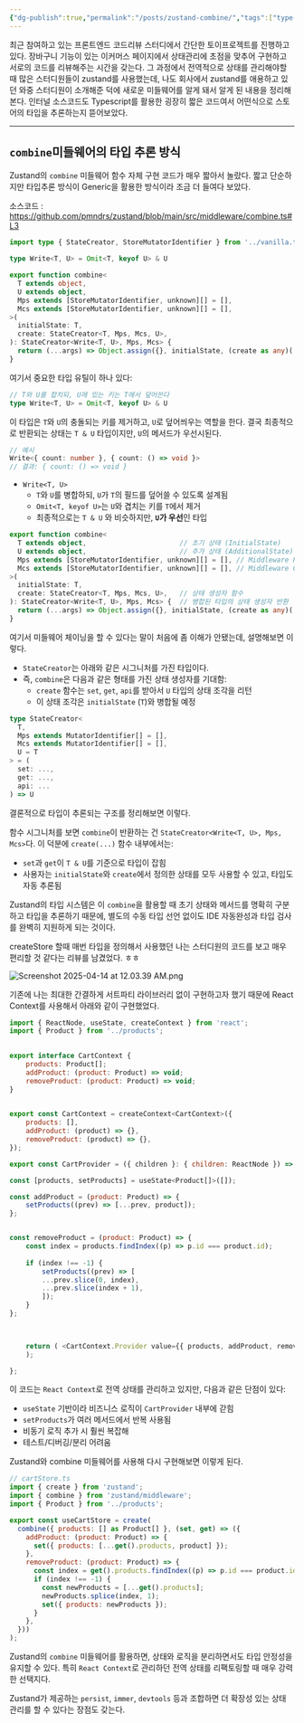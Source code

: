 ```yaml
---
{"dg-publish":true,"permalink":"/posts/zustand-combine/","tags":["type-safe"],"created":"2025-04-13","updated":"2025-04-13T15:08:00"}
---
```


최근 참여하고 있는 프론트엔드 코드리뷰 스터디에서 간단한 토이프로젝트를 진행하고 있다. 장바구니 기능이 있는 이커머스 페이지에서 상태관리에 초점을 맞추어 구현하고 서로의 코드를 리뷰해주는 시간을 갖는다. 그 과정에서 전역적으로 상태를 관리해야할 때 많은 스터디원들이 zustand를 사용했는데, 나도 회사에서 zustand를 애용하고 있던 와중 스터디원이 소개해준 덕에 새로운 미들웨어를 알게 돼서 알게 된 내용을 정리해본다. 인터널 소스코드도 Typescript를 활용한 굉장히 짧은 코드여서 어떤식으로 스토어의 타입을 추론하는지 뜯어보았다.

---

## `combine`미들웨어의 타입 추론 방식

Zustand의 `combine` 미들웨어 함수 자체 구현 코드가 매우 짧아서 놀랐다. 짧고 단순하지만 타입추론 방식이 Generic을 활용한 방식이라 조금 더 들여다 보았다.

소스코드 : https://github.com/pmndrs/zustand/blob/main/src/middleware/combine.ts#L3

```ts
import type { StateCreator, StoreMutatorIdentifier } from '../vanilla.ts'

type Write<T, U> = Omit<T, keyof U> & U

export function combine<
  T extends object,
  U extends object,
  Mps extends [StoreMutatorIdentifier, unknown][] = [],
  Mcs extends [StoreMutatorIdentifier, unknown][] = [],
>(
  initialState: T,
  create: StateCreator<T, Mps, Mcs, U>,
): StateCreator<Write<T, U>, Mps, Mcs> {
  return (...args) => Object.assign({}, initialState, (create as any)(...args))
}
```

여기서 중요한 타입 유틸이 하나 있다:

```ts
// T와 U를 합치되, U에 있는 키는 T에서 덮어쓴다
type Write<T, U> = Omit<T, keyof U> & U
```

이 타입은 `T`와 `U`의 충돌되는 키를 제거하고, `U`로 덮어씌우는 역할을 한다. 결국 최종적으로 반환되는 상태는 `T & U` 타입이지만, `U`의 메서드가 우선시된다.

```ts
// 예시
Write<{ count: number }, { count: () => void }> 
// 결과: { count: () => void }
```

- `Write<T, U>`
	- `T`와 `U`를 병합하되, `U`가 `T`의 필드를 덮어쓸 수 있도록 설계됨
	- `Omit<T, keyof U>`는 `U`와 겹치는 키를 `T`에서 제거
	- 최종적으로는 `T & U` 와 비슷하지만, **`U`가 우선**인 타입

```ts
export function combine<
  T extends object,                       // 초기 상태 (InitialState)
  U extends object,                       // 추가 상태 (AdditionalState)
  Mps extends [StoreMutatorIdentifier, unknown][] = [], // Middleware Pipe from previous
  Mcs extends [StoreMutatorIdentifier, unknown][] = [], // Middleware Compose for this layer
>(
  initialState: T,
  create: StateCreator<T, Mps, Mcs, U>,   // 상태 생성자 함수
): StateCreator<Write<T, U>, Mps, Mcs> {  // 병합된 타입의 상태 생성자 반환
  return (...args) => Object.assign({}, initialState, (create as any)(...args))
}
```

여기서 미들웨어 체이닝을 할 수 있다는 말이 처음에 좀 이해가 안됐는데, 설명해보면 이렇다.

- `StateCreator`는 아래와 같은 시그니처를 가진 타입이다.
- 즉, `combine`은 다음과 같은 형태를 가진 상태 생성자를 기대함:
	- `create` 함수는 `set`, `get`, `api`를 받아서 `U` 타입의 상태 조각을 리턴
	- 이 상태 조각은 `initialState` (`T`)와 병합될 예정

```ts
type StateCreator<
  T,
  Mps extends MutatorIdentifier[] = [],
  Mcs extends MutatorIdentifier[] = [],
  U = T
> = (
  set: ..., 
  get: ..., 
  api: ...
) => U

```

결론적으로 타입이 추론되는 구조를 정리해보면 이렇다.

함수 시그니처를 보면 `combine`이 반환하는 건 `StateCreator<Write<T, U>, Mps, Mcs>`다.
이 덕분에 `create(...)` 함수 내부에서는:
- `set`과 `get`이 `T & U`를 기준으로 타입이 잡힘
- 사용자는 `initialState`와 `create`에서 정의한 상태를 모두 사용할 수 있고, 타입도 자동 추론됨

Zustand의 타입 시스템은 이 `combine`을 활용할 때 초기 상태와 메서드를 명확히 구분하고 타입을 추론하기 때문에, 별도의 수동 타입 선언 없이도 IDE 자동완성과 타입 검사를 완벽히 지원하게 되는 것이다. 

createStore 할때 매번 타입을 정의해서 사용했던 나는 스터디원의 코드를 보고 매우 편리할 것 같다는 리뷰를 남겼었다. ㅎㅎ

![Screenshot 2025-04-14 at 12.03.39 AM.png](/img/user/Screenshot%202025-04-14%20at%2012.03.39%20AM.png)

기존에 나는 최대한 간결하게 서트파티 라이브러리 없이 구현하고자 했기 때문에 React Context를 사용해서 아래와 같이 구현했었다.

```js
import { ReactNode, useState, createContext } from 'react';
import { Product } from '../products';

  
export interface CartContext {
	products: Product[];
	addProduct: (product: Product) => void;
	removeProduct: (product: Product) => void;
}

  
export const CartContext = createContext<CartContext>({
	products: [],
	addProduct: (product) => {},
	removeProduct: (product) => {},
});

export const CartProvider = ({ children }: { children: ReactNode }) => {

const [products, setProducts] = useState<Product[]>([]);

const addProduct = (product: Product) => {
	setProducts((prev) => [...prev, product]);
};


const removeProduct = (product: Product) => {
	const index = products.findIndex((p) => p.id === product.id);
	
	if (index !== -1) {
		setProducts((prev) => [
		...prev.slice(0, index),
		...prev.slice(index + 1),
		]);
	}
};

  

	return ( <CartContext.Provider value={{ products, addProduct, removeProduct }}>{children}</CartContext.Provider>
	);

};
```

이 코드는 `React Context`로 전역 상태를 관리하고 있지만, 다음과 같은 단점이 있다:

- `useState` 기반이라 비즈니스 로직이 `CartProvider` 내부에 갇힘
- `setProducts`가 여러 메서드에서 반복 사용됨
- 비동기 로직 추가 시 훨씬 복잡해
- 테스트/디버깅/분리 어려움

Zustand와 combine 미들웨어를 사용해 다시 구현해보면 이렇게 된다.
```js
// cartStore.ts
import { create } from 'zustand';
import { combine } from 'zustand/middleware';
import { Product } from '../products';

export const useCartStore = create(
  combine({ products: [] as Product[] }, (set, get) => ({
    addProduct: (product: Product) => {
      set({ products: [...get().products, product] });
    },
    removeProduct: (product: Product) => {
      const index = get().products.findIndex((p) => p.id === product.id);
      if (index !== -1) {
        const newProducts = [...get().products];
        newProducts.splice(index, 1);
        set({ products: newProducts });
      }
    },
  }))
);
```

Zustand의 `combine` 미들웨어를 활용하면, 상태와 로직을 분리하면서도 타입 안정성을 유지할 수 있다. 특히 `React Context`로 관리하던 전역 상태를 리팩토링할 때 매우 강력한 선택지다.

Zustand가 제공하는 `persist`, `immer`, `devtools` 등과 조합하면 더 확장성 있는 상태 관리를 할 수 있다는 장점도 갖는다.

